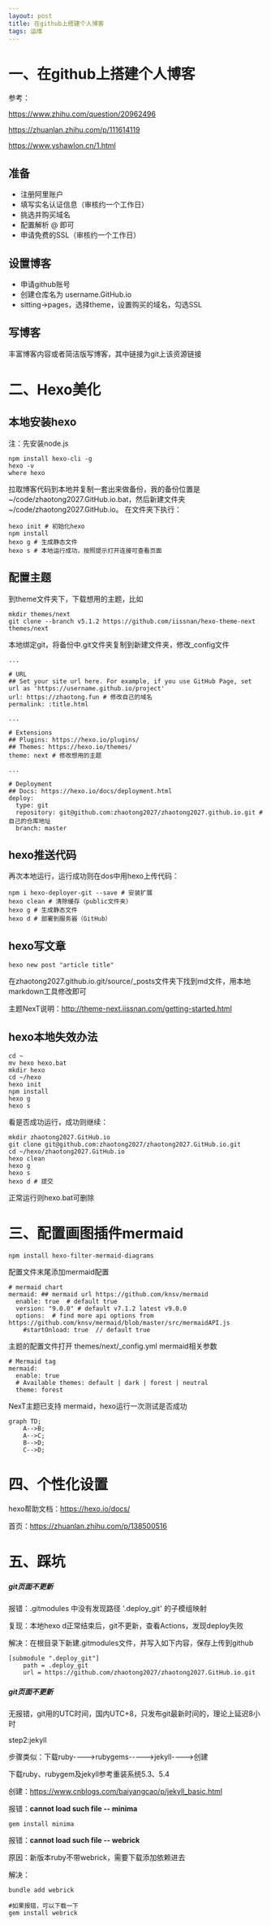 ```yaml
---
layout: post
title: 在github上搭建个人博客
tags: 运维
---
```


# 一、在github上搭建个人博客

参考：

https://www.zhihu.com/question/20962496

https://zhuanlan.zhihu.com/p/111614119

https://www.yshawlon.cn/1.html

## 准备
- 注册阿里账户
- 填写实名认证信息（审核约一个工作日）
- 挑选并购买域名
- 配置解析 @ 即可
- 申请免费的SSL（审核约一个工作日）
## 设置博客
- 申请github账号
- 创建仓库名为 username.GitHub.io
- sitting->pages，选择theme，设置购买的域名，勾选SSL
## 写博客
丰富博客内容或者简洁版写博客，其中链接为git上该资源链接

# 二、Hexo美化
## 本地安装hexo
注：先安装node.js

```
npm install hexo-cli -g
hexo -v
where hexo
```
拉取博客代码到本地并复制一套出来做备份，我的备份位置是~/code/zhaotong2027.GitHub.io.bat，然后新建文件夹~/code/zhaotong2027.GitHub.io。
在文件夹下执行：

```
hexo init # 初始化hexo
npm install
hexo g # 生成静态文件
hexo s # 本地运行成功，按照提示打开连接可查看页面
```
## 配置主题
到theme文件夹下，下载想用的主题，比如

```
mkdir themes/next
git clone --branch v5.1.2 https://github.com/iissnan/hexo-theme-next themes/next
```

本地绑定git，将备份中.git文件夹复制到新建文件夹，修改_config文件

```
...

# URL
## Set your site url here. For example, if you use GitHub Page, set url as 'https://username.github.io/project'
url: https://zhaotong.fun # 修改自己的域名
permalink: :title.html

...

# Extensions
## Plugins: https://hexo.io/plugins/
## Themes: https://hexo.io/themes/
theme: next # 修改想用的主题

...

# Deployment
## Docs: https://hexo.io/docs/deployment.html
deploy:
  type: git
  repository: git@github.com:zhaotong2027/zhaotong2027.github.io.git # 自己的仓库地址
  branch: master
```

## hexo推送代码

再次本地运行，运行成功则在dos中用hexo上传代码：

```
npm i hexo-deployer-git --save # 安装扩展
hexo clean # 清除缓存（public文件夹）
hexo g # 生成静态文件
hexo d # 部署到服务器（GitHub）
```
## hexo写文章
```
hexo new post "article title"
```
在zhaotong2027.github.io.git/source/_posts文件夹下找到md文件，用本地markdown工具修改即可

主题NexT说明：http://theme-next.iissnan.com/getting-started.html

## hexo本地失效办法
```
cd ~
mv hexo hexo.bat
mkdir hexo
cd ~/hexo
hexo init
npm install
hexo g
hexo s
```
看是否成功运行，成功则继续：

```
mkdir zhaotong2027.GitHub.io
git clone git@github.com:zhaotong2027/zhaotong2027.GitHub.io.git
cd ~/hexo/zhaotong2027.GitHub.io
hexo clean
hexo g
hexo s
hexo d # 提交
```
正常运行则hexo.bat可删除

# 三、配置画图插件mermaid
```
npm install hexo-filter-mermaid-diagrams
```

配置文件末尾添加mermaid配置

```
# mermaid chart
mermaid: ## mermaid url https://github.com/knsv/mermaid
  enable: true  # default true
  version: "9.0.0" # default v7.1.2 latest v9.0.0
  options:  # find more api options from https://github.com/knsv/mermaid/blob/master/src/mermaidAPI.js
    #startOnload: true  // default true
```

主题的配置文件打开 themes/next/_config.yml mermaid相关参数

```
# Mermaid tag
mermaid:
  enable: true
  # Available themes: default | dark | forest | neutral
  theme: forest
```

NexT主题已支持 mermaid，hexo运行一次测试是否成功

```mermaid
graph TD;
    A-->B;
    A-->C;
    B-->D;
    C-->D;
```

# 四、个性化设置

hexo帮助文档：https://hexo.io/docs/

首页：https://zhuanlan.zhihu.com/p/138500516

# 五、踩坑

##### git页面不更新

报错：.gitmodules 中没有发现路径 '.deploy_git' 的子模组映射

复现：本地hexo d正常结束后，git不更新，查看Actions，发现deploy失败

解决：在根目录下新建.gitmodules文件，并写入如下内容，保存上传到github

```
[submodule ".deploy_git"]
	path = .deploy_git
	url = https://github.com/zhaotong2027/zhaotong2027.GitHub.io.git
```

##### git页面不更新

无报错，git用的UTC时间，国内UTC+8，只发布git最新时间的，理论上延迟8小时







step2:jekyll

步骤类似：下载ruby---->rubygems----->jekyll---->创建

下载ruby、rubygem及jekyll参考重装系统5.3、5.4

创建：https://www.cnblogs.com/baiyangcao/p/jekyll_basic.html

报错：**cannot load such file -- minima**

```
gem install minima
```

报错：**cannot load such file -- webrick**

原因：新版本ruby不带webrick，需要下载添加依赖进去

解决：

```
bundle add webrick 

#如果报错，可以下载一下
gem install webrick
```

